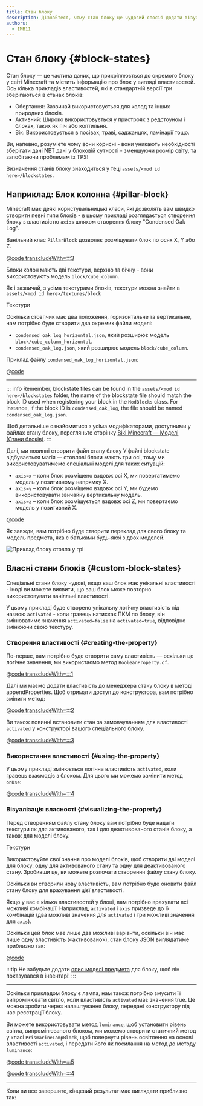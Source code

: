 ```yaml
---
title: Стан блоку
description: Дізнайтеся, чому стан блоку це чудовий спосіб додати візуальну функціональність для ваших блоків.
authors:
  - IMB11
---
```


# Стан блоку {#block-states}

Стан блоку — це частина даних, що прикріплюється до окремого блоку у світі Minecraft та містить інформацію про блок у вигляді властивостей. Ось кілька прикладів властивостей, які в стандартній версії гри зберігаються в станах блоків:

- Обертання: Зазвичай використовується для колод та інших природних блоків.
- Активний: Широко використовується у пристроях з редстоуном і блоках, таких як піч або коптильня.
- Вік: Використовується в посівах, траві, саджанцях, ламінарії тощо.

Ви, напевно, розумієте чому вони корисні - вони уникають необхідності зберігати дані NBT дані у блоковій сутності - зменшуючи розмір світу, та запобігаючи проблемам із TPS!

Визначення станів блоку знаходиться у теці `assets/<mod id here>/blockstates`.

## Наприклад: Блок колонна {#pillar-block}

<!-- Note: This example could be used for a custom recipe types guide, a condensor machine block with a custom "Condensing" recipe? -->

Minecraft має деякі користувальницькі класи, які дозволять вам швидко створити певні типи блоків - в цьому прикладі розглядається створення блоку з властивістю `axios` шляхом створення блоку "Condensed Oak Log".

Ванільний клас `PillarBlock` дозволяє розміщувати блок по осях X, Y або Z.

@[code transcludeWith=:::3](@/reference/latest/src/main/java/com/example/docs/block/ModBlocks.java)

Блоки колон мають дві текстури, верхню та бічну - вони використовують модель `block/cube_column`.

Як і зазвичай, з усіма текстурами блоків, текстури можна знайти в `assets/<mod id here>/textures/block`

<DownloadEntry visualURL="/assets/develop/blocks/blockstates_0_large.png" downloadURL="/assets/develop/blocks/condensed_oak_log_textures.zip">Текстури</DownloadEntry>

Оскільки стовпчик має два положення, горизонтальне та вертикальне, нам потрібно буде створити два окремих файли моделі:

- `condensed_oak_log_horizontal.json`, який розширює модель `block/cube_column_horizontal`.
- `condensed_oak_log.json`, який розширює модель `block/cube_column`.

Приклад файлу `condensed_oak_log_horizontal.json`:

@[code](@/reference/latest/src/main/generated/assets/fabric-docs-reference/models/block/condensed_oak_log_horizontal.json)

---

::: info
Remember, blockstate files can be found in the `assets/<mod id here>/blockstates` folder, the name of the blockstate file should match the block ID used when registering your block in the `ModBlocks` class. For instance, if the block ID is `condensed_oak_log`, the file should be named `condensed_oak_log.json`.

Щоб детальніше ознайомитися з усіма модифікаторами, доступними у файлах стану блоку, перегляньте сторінку [Вікі Minecraft — Моделі (Стани блоків)](https://minecraft.wiki/w/Tutorials/Models#Block_states).
:::

Далі, ми повинні створити файл стану блоку У файлі blockstate відбувається магія — стовпові блоки мають три осі, тому ми використовуватимемо спеціальні моделі для таких ситуацій:

- `axis=x` – коли блок розміщено вздовж осі X, ми повертатимемо модель у позитивному напрямку X.
- `axis=y` – коли блок розміщено вздовж осі Y, ми будемо використовувати звичайну вертикальну модель.
- `axis=z` – коли блок розміщується вздовж осі Z, ми повертаємо модель у позитивний X.

@[code](@/reference/latest/src/main/generated/assets/fabric-docs-reference/blockstates/condensed_oak_log.json)

Як завжди, вам потрібно буде створити переклад для свого блоку та модель предмета, яка є батьками будь-якої з двох моделей.

![Приклад блоку стовпа у грі](/assets/develop/blocks/blockstates_1.png)

## Власні стани блоків {#custom-block-states}

Спеціальні стани блоку чудові, якщо ваш блок має унікальні властивості - іноді ви можете виявити, що ваш блок може повторно використовувати ванілльні властивості.

У цьому прикладі буде створено унікальну логічну властивість під назвою `activated` - коли гравець натискає ПКМ по блоку, він змінюватиме значення `activated=false` на `activated=true`, відповідно змінюючи свою текстуру.

### Створення властивості {#creating-the-property}

По-перше, вам потрібно буде створити саму властивість — оскільки це логічне значення, ми використаємо метод `BooleanProperty.of`.

@[code transcludeWith=:::1](@/reference/latest/src/main/java/com/example/docs/block/custom/PrismarineLampBlock.java)

Далі ми маємо додати властивість до менеджера стану блоку в методі appendProperties. Щоб отримати доступ до конструктора, вам потрібно змінити метод:

@[code transcludeWith=:::2](@/reference/latest/src/main/java/com/example/docs/block/custom/PrismarineLampBlock.java)

Ви також повинні встановити стан за замовчуванням для властивості `activated` у конструкторі вашого спеціального блоку.

@[code transcludeWith=:::3](@/reference/latest/src/main/java/com/example/docs/block/custom/PrismarineLampBlock.java)

### Використання властивості {#using-the-property}

У цьому прикладі змінюється логічна властивість `activated`, коли гравець взаємодіє з блоком. Для цього ми можемо замінити метод `onUse`:

@[code transcludeWith=:::4](@/reference/latest/src/main/java/com/example/docs/block/custom/PrismarineLampBlock.java)

### Візуалізація власності {#visualizing-the-property}

Перед створенням файлу стану блоку вам потрібно буде надати текстури як для активованого, так і для деактивованого станів блоку, а також для моделі блоку.

<DownloadEntry visualURL="/assets/develop/blocks/blockstates_2_large.png" downloadURL="/assets/develop/blocks/prismarine_lamp_textures.zip">Текстури</DownloadEntry>

Використовуйте свої знання про моделі блоків, щоб створити дві моделі для блоку: одну для активованого стану та одну для деактивованого стану. Зробивши це, ви можете розпочати створення файлу стану блоку.

Оскільки ви створили нову властивість, вам потрібно буде оновити файл стану блоку для врахування цієї властивості.

Якщо у вас є кілька властивостей у блоці, вам потрібно врахувати всі можливі комбінації. Наприклад, `activated` і `axis` призведе до 6 комбінацій (два можливі значення для `activated` і три можливі значення для `axis`).

Оскільки цей блок має лише два можливі варіанти, оскільки він має лише одну властивість («активовано»), стан блоку JSON виглядатиме приблизно так:

@[code](@/reference/latest/src/main/resources/assets/fabric-docs-reference/blockstates/prismarine_lamp.json)

:::tip
Не забудьте додати [опис моделі предмета](../items/first-item#creating-the-item-model-description) для блоку, щоб він показувався в інвентарі!
:::

---

Оскільки прикладом блоку є лампа, нам також потрібно змусити її випромінювати світло, коли властивість `activated` має значення true. Це можна зробити через налаштування блоку, передані конструктору під час реєстрації блоку.

Ви можете використовувати метод `luminance`, щоб установити рівень світла, випромінюваного блоком, ми можемо створити статичний метод у класі `PrismarineLampBlock`, щоб повернути рівень освітлення на основі властивості `activated`, і передати його як посилання на метод до методу `luminance`:

@[code transcludeWith=:::5](@/reference/latest/src/main/java/com/example/docs/block/custom/PrismarineLampBlock.java)

@[code transcludeWith=:::4](@/reference/latest/src/main/java/com/example/docs/block/ModBlocks.java)

---

<!-- Note: This block can be a great starter for a redstone block interactivity page, maybe triggering the blockstate based on redstone input? -->

Коли ви все завершите, кінцевий результат має виглядати приблизно так:

<VideoPlayer src="/assets/develop/blocks/blockstates_3.webm" title="Prismarine Lamp Block in-game" />

